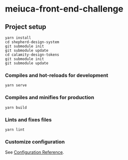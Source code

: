 # meiuca-front-end-challenge

## Project setup
```
yarn install
cd shepherd-design-system
git submodule init
git submodule update
cd calamity-design-tokens
git submodule init
git submodule update
```

### Compiles and hot-reloads for development
```
yarn serve
```

### Compiles and minifies for production
```
yarn build
```

### Lints and fixes files
```
yarn lint
```

### Customize configuration
See [Configuration Reference](https://cli.vuejs.org/config/).
